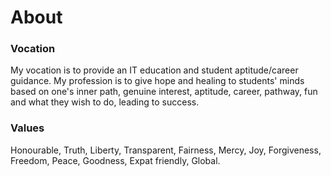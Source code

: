 # About

<!-- wp:paragraph -->

### Vocation

<p> My vocation is to provide an IT education and student aptitude/career guidance. My profession is to give hope and healing to students' minds based on one's inner path, genuine interest, aptitude, career, pathway, fun and what they wish to do, leading to success.

### Values

<p> Honourable, Truth, Liberty, Transparent, Fairness, Mercy, Joy, Forgiveness, Freedom, Peace, Goodness, Expat friendly, Global.


